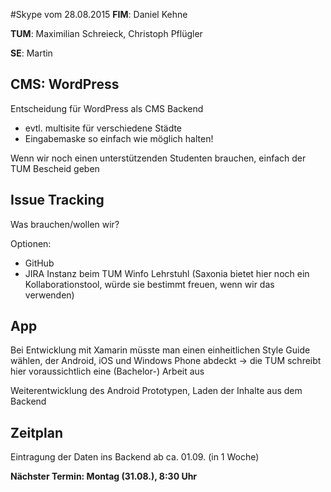 #Skype vom 28.08.2015
**FIM**: Daniel Kehne

**TUM**: Maximilian Schreieck, Christoph Pflügler

**SE**: Martin


## CMS: WordPress
Entscheidung für WordPress als CMS Backend
* evtl. multisite für verschiedene Städte
* Eingabemaske so einfach wie möglich halten!

Wenn wir noch einen unterstützenden Studenten brauchen, einfach der TUM Bescheid geben


## Issue Tracking
Was brauchen/wollen wir?

Optionen:
* GitHub
* JIRA Instanz beim TUM Winfo Lehrstuhl (Saxonia bietet hier noch ein Kollaborationstool, würde sie bestimmt freuen, wenn wir das verwenden)


## App
Bei Entwicklung mit Xamarin müsste man einen einheitlichen Style Guide wählen, der Android, iOS und Windows Phone abdeckt -> die TUM schreibt hier voraussichtlich eine (Bachelor-) Arbeit aus

Weiterentwicklung des Android Prototypen, Laden der Inhalte aus dem Backend


## Zeitplan
Eintragung der Daten ins Backend ab ca. 01.09. (in 1 Woche)

**Nächster Termin: Montag (31.08.), 8:30 Uhr**